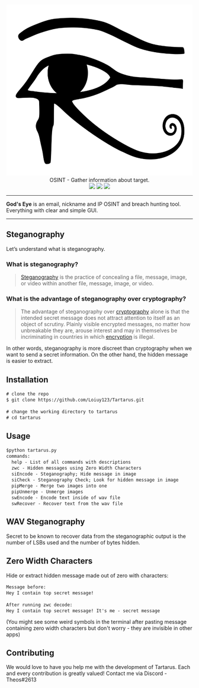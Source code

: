 <p align=center>
  <img src="./images/logo.png" width=600 height=461 />
  <br>
  <span>OSINT - Gather information about target.</span>
  <br>
  <img src="https://img.shields.io/badge/platforms-Windows%20%7C%20Linux%20%7C%20OSX-success.svg">
  <img src="https://img.shields.io/badge/python-%3E=_3.6-green.svg">
  <img src="https://img.shields.io/badge/License-GMT3.0-blue.svg">
</p>

---- 

**God's Eye** is an email, nickname and IP OSINT and breach hunting tool. Everything with clear and simple GUI.

----
 
## Steganography

Let’s understand what is steganography.

### What is steganography?

> [Steganography](https://en.wikipedia.org/wiki/Steganography) is the practice of concealing a file, message, image, or video within another file, message, image, or video.

### What is the advantage of steganography over cryptography?
> The advantage of steganography over [cryptography](https://en.wikipedia.org/wiki/Cryptography) alone is that the intended secret message does not attract attention to itself as an object of scrutiny. Plainly visible encrypted messages, no matter how unbreakable they are, arouse interest and may in themselves be incriminating in countries in which [encryption](https://en.wikipedia.org/wiki/Encryption) is illegal.

In other words, steganography is more discreet than cryptography when we want to send a secret information. On the other hand, the hidden message is easier to extract.

## Installation

```console
# clone the repo
$ git clone https://github.com/Loiuy123/Tartarus.git

# change the working directory to tartarus
# cd tartarus
```

## Usage

```console
$python tartarus.py
commands:
  help - List of all commands with descriptions
  zwc - Hidden messages using Zero Width Characters
  siEncode - Steganography; Hide message in image
  siCheck - Steganography Check; Look for hidden message in image
  pipMerge - Merge two images into one
  pipUnmerge - Unmerge images
  swEncode - Encode text inside of wav file
  swRecover - Recover text from the wav file
```

## WAV Steganography

Secret to be known to recover data from the steganographic output is the number of LSBs used and the number of bytes hidden.

## Zero Width Characters

Hide or extract hidden message made out of zero with characters:
```
Message before: 
Hey I contain top secret message!

After running zwc decode:
Hey I contain top secret message! It's me - secret message
```
(You might see some weird symbols in the terminal after pasting message containing zero width characters but don't worry - they are invisible in other apps)

## Contributing
We would love to have you help me with the development of Tartarus. Each and every contribution is greatly valued! Contact me via Discord - Theos#2613

